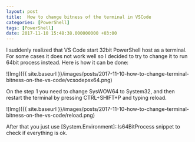 ```yaml
---
layout: post
title:  How to change bitness of the terminal in VSCode
categories: [PowerShell]
tags: [PowerShell]
date: 2017-11-10 15:48:38.000000000 +03:00
---
```

I suddenly realized that VS Code start 32bit PowerShell host as a terminal. For some cases it does not work well so I decided to try to change it to run 64bit process instead. Here is how it can be done:

![Img]({{ site.baseurl }}/images/posts/2017-11-10-how-to-change-terminal-bitness-on-the-vs-code/vcsodepsx64.png)

On the step 1 you need to change SysWOW64 to System32, and then restart the terminal by pressing CTRL+SHIFT+P and typing reload.

![Img]({{ site.baseurl }}/images/posts/2017-11-10-how-to-change-terminal-bitness-on-the-vs-code/reload.png)

After that you just use [System.Environment]::Is64BitProcess snippet to check if everything is ok.